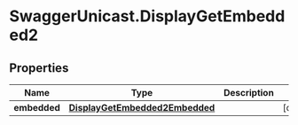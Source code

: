 # SwaggerUnicast.DisplayGetEmbedded2

## Properties

Name | Type | Description | Notes
------------ | ------------- | ------------- | -------------
**embedded** | [**DisplayGetEmbedded2Embedded**](DisplayGetEmbedded2Embedded.md) |  | [optional] 


